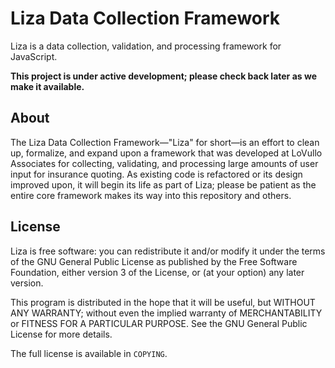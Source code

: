 <!--
  Copyright (C) 2014 LoVullo Associates, Inc.

  This file is part of liza.

  Copying and distribution of this file, with or without modification, are
  permitted in any medium without royalty provided the copyright notice and
  this notice are preserved.  This file is offered as-is, without warranty
  of any kind.
-->

# Liza Data Collection Framework

Liza is a data collection, validation, and processing framework for JavaScript.

**This project is under active development; please check back later as we make
it available.**


## About
The Liza Data Collection Framework&mdash;"Liza" for short&mdash;is an effort
to clean up, formalize, and expand upon a framework that was developed at
LoVullo Associates for collecting, validating, and processing large amounts
of user input for insurance quoting.  As existing code is refactored or its
design improved upon, it will begin its life as part of Liza; please be
patient as the entire core framework makes its way into this repository and
others.


## License
Liza is free software: you can redistribute it and/or modify it under the
terms of the GNU General Public License as published by the Free Software
Foundation, either version 3 of the License, or (at your option) any later
version.

This program is distributed in the hope that it will be useful, but WITHOUT
ANY WARRANTY; without even the implied warranty of MERCHANTABILITY or
FITNESS FOR A PARTICULAR PURPOSE.  See the GNU General Public License for
more details.

The full license is available in `COPYING`.
